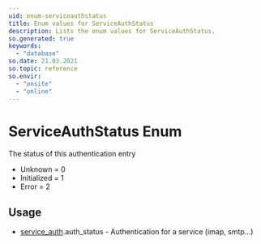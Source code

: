 ```yaml
---
uid: enum-serviceauthstatus
title: Enum values for ServiceAuthStatus
description: Lists the enum values for ServiceAuthStatus.
so.generated: true
keywords:
  - "database"
so.date: 21.03.2021
so.topic: reference
so.envir:
  - "onsite"
  - "online"
---
```


# ServiceAuthStatus Enum

The status of this authentication entry

* Unknown = 0
* Initialized = 1
* Error = 2

## Usage

* [service_auth](../service-auth.md).auth_status - Authentication for a service (imap, smtp...)
